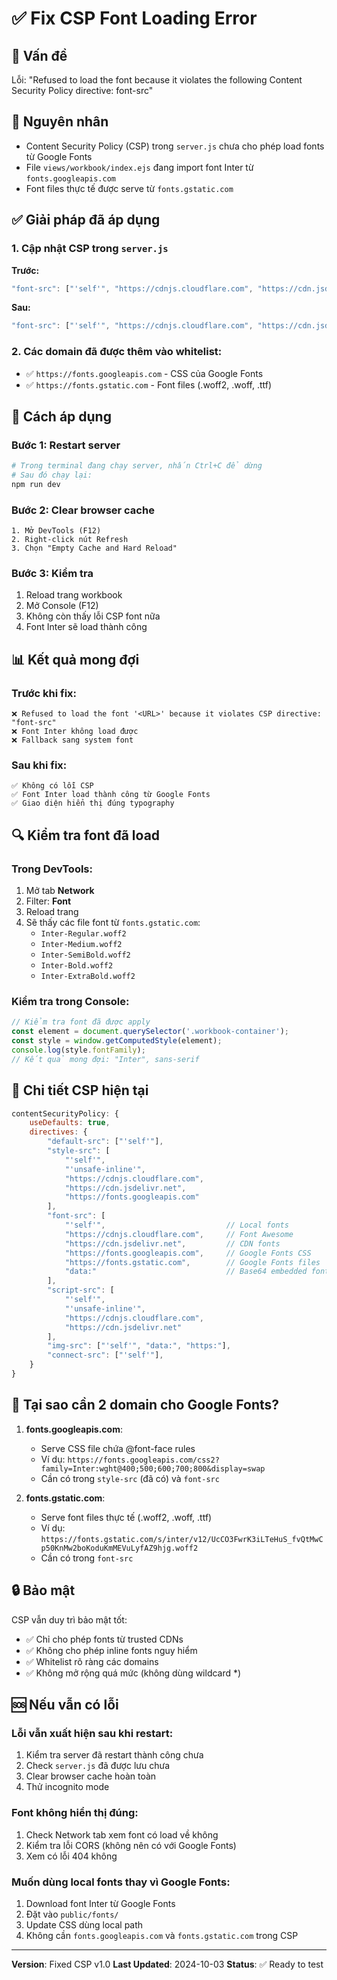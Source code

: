 # ✅ Fix CSP Font Loading Error

## 🐛 Vấn đề
Lỗi: "Refused to load the font because it violates the following Content Security Policy directive: font-src"

## 🔧 Nguyên nhân
- Content Security Policy (CSP) trong `server.js` chưa cho phép load fonts từ Google Fonts
- File `views/workbook/index.ejs` đang import font Inter từ `fonts.googleapis.com`
- Font files thực tế được serve từ `fonts.gstatic.com`

## ✅ Giải pháp đã áp dụng

### 1. Cập nhật CSP trong `server.js`

**Trước:**
```javascript
"font-src": ["'self'", "https://cdnjs.cloudflare.com", "https://cdn.jsdelivr.net", "data:"],
```

**Sau:**
```javascript
"font-src": ["'self'", "https://cdnjs.cloudflare.com", "https://cdn.jsdelivr.net", "https://fonts.googleapis.com", "https://fonts.gstatic.com", "data:"],
```

### 2. Các domain đã được thêm vào whitelist:
- ✅ `https://fonts.googleapis.com` - CSS của Google Fonts
- ✅ `https://fonts.gstatic.com` - Font files (.woff2, .woff, .ttf)

## 🚀 Cách áp dụng

### Bước 1: Restart server
```powershell
# Trong terminal đang chạy server, nhấn Ctrl+C để dừng
# Sau đó chạy lại:
npm run dev
```

### Bước 2: Clear browser cache
```
1. Mở DevTools (F12)
2. Right-click nút Refresh
3. Chọn "Empty Cache and Hard Reload"
```

### Bước 3: Kiểm tra
1. Reload trang workbook
2. Mở Console (F12)
3. Không còn thấy lỗi CSP font nữa
4. Font Inter sẽ load thành công

## 📊 Kết quả mong đợi

### Trước khi fix:
```
❌ Refused to load the font '<URL>' because it violates CSP directive: "font-src"
❌ Font Inter không load được
❌ Fallback sang system font
```

### Sau khi fix:
```
✅ Không có lỗi CSP
✅ Font Inter load thành công từ Google Fonts
✅ Giao diện hiển thị đúng typography
```

## 🔍 Kiểm tra font đã load

### Trong DevTools:
1. Mở tab **Network**
2. Filter: **Font**
3. Reload trang
4. Sẽ thấy các file font từ `fonts.gstatic.com`:
   - `Inter-Regular.woff2`
   - `Inter-Medium.woff2`
   - `Inter-SemiBold.woff2`
   - `Inter-Bold.woff2`
   - `Inter-ExtraBold.woff2`

### Kiểm tra trong Console:
```javascript
// Kiểm tra font đã được apply
const element = document.querySelector('.workbook-container');
const style = window.getComputedStyle(element);
console.log(style.fontFamily);
// Kết quả mong đợi: "Inter", sans-serif
```

## 📝 Chi tiết CSP hiện tại

```javascript
contentSecurityPolicy: {
    useDefaults: true,
    directives: {
        "default-src": ["'self'"],
        "style-src": [
            "'self'", 
            "'unsafe-inline'", 
            "https://cdnjs.cloudflare.com", 
            "https://cdn.jsdelivr.net", 
            "https://fonts.googleapis.com"
        ],
        "font-src": [
            "'self'",                           // Local fonts
            "https://cdnjs.cloudflare.com",     // Font Awesome
            "https://cdn.jsdelivr.net",         // CDN fonts
            "https://fonts.googleapis.com",     // Google Fonts CSS
            "https://fonts.gstatic.com",        // Google Fonts files
            "data:"                             // Base64 embedded fonts
        ],
        "script-src": [
            "'self'", 
            "'unsafe-inline'", 
            "https://cdnjs.cloudflare.com", 
            "https://cdn.jsdelivr.net"
        ],
        "img-src": ["'self'", "data:", "https:"],
        "connect-src": ["'self'"],
    }
}
```

## 🎯 Tại sao cần 2 domain cho Google Fonts?

1. **fonts.googleapis.com**:
   - Serve CSS file chứa @font-face rules
   - Ví dụ: `https://fonts.googleapis.com/css2?family=Inter:wght@400;500;600;700;800&display=swap`
   - Cần có trong `style-src` (đã có) và `font-src`

2. **fonts.gstatic.com**:
   - Serve font files thực tế (.woff2, .woff, .ttf)
   - Ví dụ: `https://fonts.gstatic.com/s/inter/v12/UcCO3FwrK3iLTeHuS_fvQtMwCp50KnMw2boKoduKmMEVuLyfAZ9hjg.woff2`
   - Cần có trong `font-src`

## 🔒 Bảo mật

CSP vẫn duy trì bảo mật tốt:
- ✅ Chỉ cho phép fonts từ trusted CDNs
- ✅ Không cho phép inline fonts nguy hiểm
- ✅ Whitelist rõ ràng các domains
- ✅ Không mở rộng quá mức (không dùng wildcard *)

## 🆘 Nếu vẫn có lỗi

### Lỗi vẫn xuất hiện sau khi restart:
1. Kiểm tra server đã restart thành công chưa
2. Check `server.js` đã được lưu chưa
3. Clear browser cache hoàn toàn
4. Thử incognito mode

### Font không hiển thị đúng:
1. Check Network tab xem font có load về không
2. Kiểm tra lỗi CORS (không nên có với Google Fonts)
3. Xem có lỗi 404 không

### Muốn dùng local fonts thay vì Google Fonts:
1. Download font Inter từ Google Fonts
2. Đặt vào `public/fonts/`
3. Update CSS dùng local path
4. Không cần `fonts.googleapis.com` và `fonts.gstatic.com` trong CSP

---
**Version**: Fixed CSP v1.0
**Last Updated**: 2024-10-03
**Status**: ✅ Ready to test
